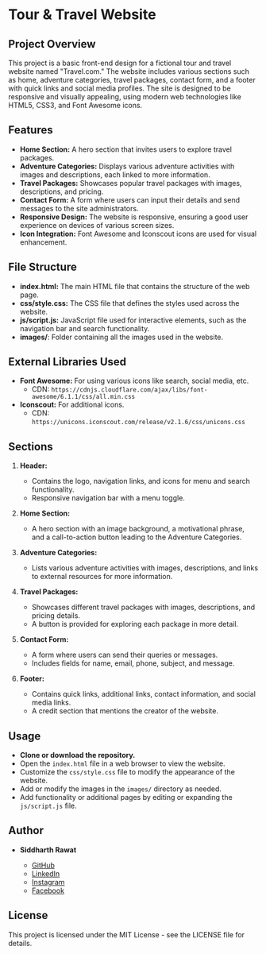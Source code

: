 # Tour & Travel Website

## Project Overview

This project is a basic front-end design for a fictional tour and travel website named "Travel.com." The website includes various sections such as home, adventure categories, travel packages, contact form, and a footer with quick links and social media profiles. The site is designed to be responsive and visually appealing, using modern web technologies like HTML5, CSS3, and Font Awesome icons.

## Features

- **Home Section:** A hero section that invites users to explore travel packages.
- **Adventure Categories:** Displays various adventure activities with images and descriptions, each linked to more information.
- **Travel Packages:** Showcases popular travel packages with images, descriptions, and pricing.
- **Contact Form:** A form where users can input their details and send messages to the site administrators.
- **Responsive Design:** The website is responsive, ensuring a good user experience on devices of various screen sizes.
- **Icon Integration:** Font Awesome and Iconscout icons are used for visual enhancement.

## File Structure

- **index.html:** The main HTML file that contains the structure of the web page.
- **css/style.css:** The CSS file that defines the styles used across the website.
- **js/script.js:** JavaScript file used for interactive elements, such as the navigation bar and search functionality.
- **images/**: Folder containing all the images used in the website.

## External Libraries Used

- **Font Awesome:** For using various icons like search, social media, etc.
  - CDN: `https://cdnjs.cloudflare.com/ajax/libs/font-awesome/6.1.1/css/all.min.css`
- **Iconscout:** For additional icons.
  - CDN: `https://unicons.iconscout.com/release/v2.1.6/css/unicons.css`

## Sections

1. **Header:**
   - Contains the logo, navigation links, and icons for menu and search functionality.
   - Responsive navigation bar with a menu toggle.

2. **Home Section:**
   - A hero section with an image background, a motivational phrase, and a call-to-action button leading to the Adventure Categories.

3. **Adventure Categories:**
   - Lists various adventure activities with images, descriptions, and links to external resources for more information.

4. **Travel Packages:**
   - Showcases different travel packages with images, descriptions, and pricing details.
   - A button is provided for exploring each package in more detail.

5. **Contact Form:**
   - A form where users can send their queries or messages.
   - Includes fields for name, email, phone, subject, and message.

6. **Footer:**
   - Contains quick links, additional links, contact information, and social media links.
   - A credit section that mentions the creator of the website.

## Usage

- **Clone or download the repository.**
- Open the `index.html` file in a web browser to view the website.
- Customize the `css/style.css` file to modify the appearance of the website.
- Add or modify the images in the `images/` directory as needed.
- Add functionality or additional pages by editing or expanding the `js/script.js` file.

## Author

- **Siddharth Rawat**

  - [GitHub](https://github.com/siddharth2221)
  - [LinkedIn](https://www.linkedin.com/in/messi-leonal-240639291)
  - [Instagram](https://www.instagram.com/siddharth_rawat4227)
  - [Facebook](https://www.facebook.com/siddharthrawat4227)

## License

This project is licensed under the MIT License - see the LICENSE file for details.
